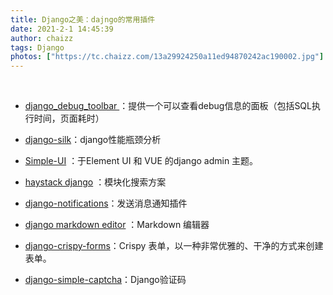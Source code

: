 ```yaml
---
title: Django之美：dajngo的常用插件
date: 2021-2-1 14:45:39
author: chaizz
tags: Django
photos: ["https://tc.chaizz.com/13a29924250a11ed94870242ac190002.jpg"]
---
```


​       

<!--more-->

- [django_debug_toolbar ](https://django-debug-toolbar.readthedocs.io/en/latest/)：提供一个可以查看debug信息的面板（包括SQL执行时间，页面耗时）

  

- [django-silk](https://github.com/jazzband/django-silk)：django性能瓶颈分析

- [Simple-UI](https://simpleui.72wo.com/docs/simpleui/doc.html) ：于Element UI 和 VUE 的django admin 主题。



- [haystack django](https://django-haystack.readthedocs.io/en/master/) ：模块化搜索方案



- [django-notifications](https://github.com/django-notifications/django-notifications)：发送消息通知插件



- [django markdown editor](https://github.com/agusmakmun/django-markdown-editor) ：Markdown 编辑器



- [django-crispy-forms](https://github.com/django-crispy-forms/django-crispy-forms)：Crispy 表单，以一种非常优雅的、干净的方式来创建表单。



- [django-simple-captcha](https://github.com/mbi/django-simple-captcha)：Django验证码


